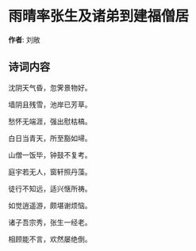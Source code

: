 # 雨晴率张生及诸弟到建福僧居

**作者**: 刘敞

## 诗词内容

沈阴天气昏，忽霁景物好。

墙阴且残雪，池岸已芳草。

愁怀无端涯，强出慰枯槁。

白日当青天，所至豁如埽。

山僧一饭毕，钟鼓不复考。

庭宇若无人，窗轩照丹藻。

徒行不知远，适兴惬所祷。

如觉逍遥游，颇堪谢烦恼。

诸子吾宗秀，张生一经老。

相顾能不言，欢然屡绝倒。

